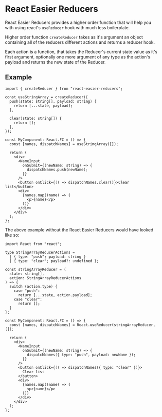 # React Easier Reducers

React Easier Reducers provides a higher order function that will help you with using react's `useReducer` hook with much less boilerplate.

Higher order function `createReducer` takes as it's argument an object containing all of the reducers different actions and returns a reducer hook.

Each action is a function, that takes the Reducer's current state value as it's first argument, optionally one more argument of any type as the action's payload and returns the new state of the Reducer.

## Example

```tsx
import { createReducer } from "react-easier-reducers";

const useStringArray = createReducer({
  push(state: string[], payload: string) {
    return [...state, payload];
  },

  clear(state: string[]) {
    return [];
  },
});

const MyComponent: React.FC = () => {
  const [names, dispatchNames] = useStringArray([]);

  return (
    <div>
      <NameInput
        onSubmit={(newName: string) => {
          dispatchNames.push(newName);
        }}
      />
      <button onClick={() => dispatchNames.clear()}>Clear list</button>
      <div>
        {names.map((name) => (
          <p>{name}</p>
        ))}
      </div>
    </div>
  );
};
```

The above example without the React Easier Reducers would have looked like so:

```tsx
import React from "react";

type StringArrayReducerActions =
  | { type: "push"; payload: string }
  | { type: "clear"; payload?: undefined };

const stringArrayReducer = (
  state: string[],
  action: StringArrayReducerActions
) => {
  switch (action.type) {
    case "push":
      return [...state, action.payload];
    case "clear":
      return [];
  }
};

const MyComponent: React.FC = () => {
  const [names, dispatchNames] = React.useReducer(stringArrayReducer, []);

  return (
    <div>
      <NameInput
        onSubmit={(newName: string) => {
          dispatchNames({ type: "push", payload: newName });
        }}
      />
      <button onClick={() => dispatchNames({ type: "clear" })}>
        Clear list
      </button>
      <div>
        {names.map((name) => (
          <p>{name}</p>
        ))}
      </div>
    </div>
  );
};
```
